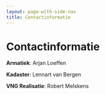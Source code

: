 ```yaml
---
layout: page-with-side-nav
title: Contactinformatie
---
```

# Contactinformatie

**Armatiek**: Arjan Loeffen

**Kadaster**: Lennart van Bergen

**VNG Realisatie**: Robert Melskens
